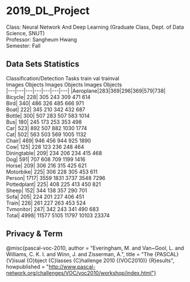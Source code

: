 # 2019_DL_Project

Class: Neural Network And Deep Learning (Graduate Class, Dept. of Data Science, SNUT) \
Professor: Sangheum Hwang \
Semester: Fall 


## Data Sets Statistics 
Classification/Detection Tasks
                  train	           val	         trainval <br>
              Images	Objects	Images	Objects	Images	Objects <br>
|---|---|---|---|---|---|---|
|Aeroplane|283|369|296|369|579|738| <br>
Bicycle|	       228|	    305	   243	   309	   471	    614 <br>
Bird|	         340|	    486	   326	   485	   666	    971	<br>
Boat|	         222|	    345	   210	   342	   432	    687	<br>
Bottle|	       300|	    507	   283	   507	   583	   1014	<br>
Bus|	           180|	    245	   173	   253	   353	    498	<br>
Car|	           523|	    892	   507	   882	  1030	   1774	<br>
Cat|	           502|	    563	   503	   569	  1005	   1132	<br>
Chair|	         469|	    946	   456	   944	   925	   1890	<br>
Cow|	           125|	    228	   123	   236	   248	    464	<br>
Diningtable|    209|	    234	   206	   234	   415	    468	<br>
Dog|	           591|	    707	   608	   709	  1199	   1416	<br>
Horse|	         209|	    306	   216	   315	   425	    621	<br>
Motorbike|	     225|	    306	   228	   305	   453	    611	<br>
Person|	      1717|	   3559	  1831	  3737	  3548	   7296	<br>
Pottedplant|	   225|	    408	   225	   413	   450	    821	<br>
Sheep|	         152|	    344	   138	   357	   290	    701	<br>
Sofa|	         205|	    224	   201	   227	   406	    451	<br>
Train|	         226|	    261	   227	   263	   453	    524	<br>
Tvmonitor|	     247|	    342	   243	   341	   490	    683	<br>
Total|       	4998|	  11577	  5105	 11797	 10103	  23374	<br>


## Privacy & Term 
@misc{pascal-voc-2010,
	author = "Everingham, M. and Van~Gool, L. and Williams, C. K. I. and Winn, J. and Zisserman, A.",
	title = "The {PASCAL} {V}isual {O}bject {C}lasses {C}hallenge 2010 {(VOC2010)} {R}esults",
	howpublished = "http://www.pascal-network.org/challenges/VOC/voc2010/workshop/index.html"}
